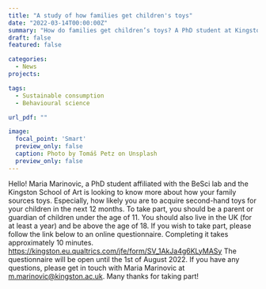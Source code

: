 ```yaml
---
title: "A study of how families get children's toys"
date: "2022-03-14T00:00:00Z"
summary: "How do families get children’s toys? A PhD student at Kingston University is researching how likely are parents to acquire second-hand toys for their children. Click the link to access the 10-minute survey or share it in your networks. Thank you!" 
draft: false
featured: false

categories:
  - News
projects:

tags:
  - Sustainable consumption
  - Behavioural science

url_pdf: ""

image:
  focal_point: 'Smart'
  preview_only: false
  caption: Photo by Tomáš Petz on Unsplash
  preview_only: false
---
```


Hello! Maria Marinovic, a PhD student affiliated with the BeSci lab and the Kingston School of Art is looking to know more about how your family sources toys. Especially, how likely you are to acquire second-hand toys for your children in the next 12 months. To take part, you should be a parent or guardian of children under the age of 11. You should also live in the UK (for at least a year) and be above the age of 18.  If you wish to take part, please follow the link below to an online questionnaire. Completing it takes approximately 10 minutes.  https://kingston.eu.qualtrics.com/jfe/form/SV_1AkJa4g6KLyMASy The questionnaire will be open until the 1st of August 2022.   If you have any questions, please get in touch with Maria Marinovic at [m.marinovic@kingston.ac.uk](mailto:m.marinovic@kingston.ac.uk). Many thanks for taking part!
